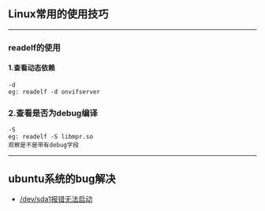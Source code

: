 ## Linux常用的使用技巧

---
### readelf的使用
#### 1.查看动态依赖
    -d 
    eg: readelf -d onvifserver

### 2.查看是否为debug编译
    -S 
    eg: readelf -S libmpr.so
    观察是不是带有debug字段

---
## ubuntu系统的bug解决
- [/dev/sda1报错无法启动](https://blog.csdn.net/zhang_danf/article/details/23821819)